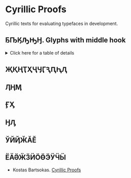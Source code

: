 # Cyrillic Proofs  
  
Cyrillic texts for evaluating typefaces in development. 
  
## ҔҦӃԠԢӇ. Glyphs with middle hook  
  
<details>
  <summary>Click here for a table of details</summary>  
    
| Code | Char | Image | Language |  
|:---- |:---- |:---- |:---- |  
| uni0494 | Ҕ | <img src="https://github.com/StefanPeev/Common-Serif/blob/main/images/uni0494_Ghe_With_Middle_Hook.png" width="150" /> | Abkhaz, Yakut |  
| uni04A6 | Ҧ |  | Abkhaz |  
| uni04C3 | Ӄ |  | Chukchi, Koryak, Alyutor, Itelmen, Yukaghir, Yupik, Aleut, Nivkh, Ket, Tofalar, Selkup |  
| uni0520 | Ԡ |  | Abkhaz, Chuvash |  
| uni0522 | Ԣ |  | Chuvash |  
</details>  
  
  
## ҖҚҢҬҲҶӋӶԆԤԦԮ  
## ӅӉӍ  
## ӺӼ  
## ӇԒ  
## ЎЙҊӁӐӖ  
## ЁӒӚӜӞӤӦӪӬӰӴӸ  
  
    
+ Kostas Bartsokas. [Cyrillic Proofs](https://github.com/kosbarts/Commissioner/tree/master/documentation/proofs/Cyrillic%20Proofs)  
  